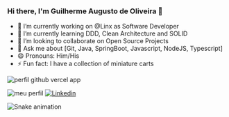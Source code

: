 ### Hi there, I'm Guilherme Augusto de Oliveira 👋

- 🔭 I’m currently working on @Linx as Software Developer
- 🌱 I’m currently learning DDD, Clean Architecture and SOLID
- 👯 I’m looking to collaborate on Open Source Projects 
- 💬 Ask me about [Git, Java, SpringBoot, Javascript, NodeJS, Typescript]
- 😄 Pronouns: Him/His
- ⚡ Fun fact: I have a collection of miniature carts

![perfil github vercel app](https://github-readme-stats.vercel.app/api?username=Gui182&show_icons=true&theme=github_dark)

![meu perfil](https://img.shields.io/badge/-Meu%20Perfil-blue)
[![Linkedin](https://img.shields.io/badge/-Linkedin-060606?style=flat&labelColor=0D0D0D&logo=Linkedin&Color=white)](https://www.linkedin.com/in/guilherme-oliveira-5131a213b/)

![Snake animation](https://github.com/Gui1182/Gui182/blob/output/github-contribution-grid-snake.svg)


